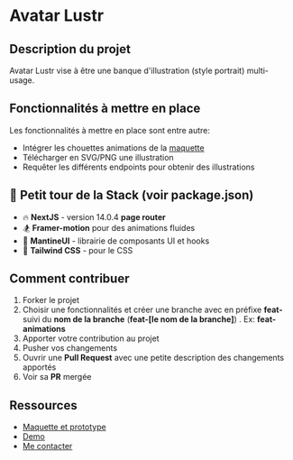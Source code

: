
# Avatar Lustr
## Description du projet
Avatar Lustr vise à être une banque d'illustration (style portrait) multi-usage.

## Fonctionnalités à mettre en place
Les fonctionnalités à mettre en place sont entre autre:

- Intégrer les chouettes animations de la [maquette](https://www.figma.com/file/IU1yadOW6RMUlc9ZzCvnZt/Avatar-placeholder?type=design&node-id=359%3A1484&mode=design&t=c5pLIbcIvDr1KrUT-1)
- Télécharger en SVG/PNG une illustration
- Requêter les différents endpoints pour obtenir des illustrations


## 📐 Petit tour de la Stack (voir package.json)

- 🔥 **NextJS** - version 14.0.4 **page router**
- 🏂 **Framer-motion** pour des animations fluides
- 🍞 **MantineUI** - librairie de composants UI et hooks
- 💅 **Tailwind CSS** - pour le CSS

## Comment contribuer
1. Forker le projet
2. Choisir une fonctionnalités et créer une branche avec en préfixe **feat-** suivi du **nom de la branche** (**feat-[le nom de la branche]**) . Ex: **feat-animations**
3. Apporter votre contribution au projet
4. Pusher vos changements
5. Ouvrir une **Pull Request** avec une petite description des changements apportés
6. Voir sa **PR** mergée 



## Ressources
 - <a href="https://www.figma.com/file/IU1yadOW6RMUlc9ZzCvnZt/Avatar-placeholder?type=design&node-id=359%3A1484&mode=design&t=c5pLIbcIvDr1KrUT-1" target="_blank">Maquette et prototype </a>
 - <a href="(https://avatar-lustr.vercel.app/" target="_blank">Demo</a>
 - <a href="https://www.linkedin.com/in/femi-akotonou-3b8882183/" target="_blank">Me contacter</a>
 
